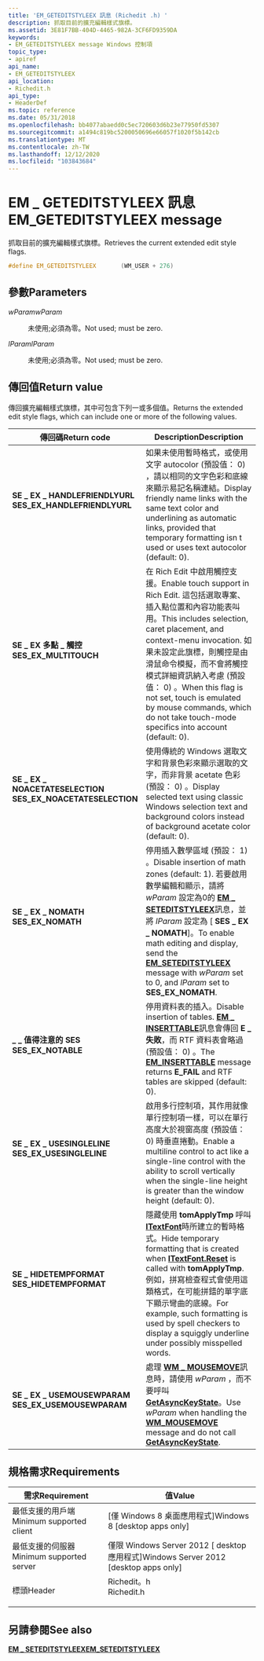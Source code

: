 ```yaml
---
title: 'EM_GETEDITSTYLEEX 訊息 (Richedit .h) '
description: 抓取目前的擴充編輯樣式旗標。
ms.assetid: 3E81F7BB-404D-4465-982A-3CF6FD9359DA
keywords:
- EM_GETEDITSTYLEEX message Windows 控制項
topic_type:
- apiref
api_name:
- EM_GETEDITSTYLEEX
api_location:
- Richedit.h
api_type:
- HeaderDef
ms.topic: reference
ms.date: 05/31/2018
ms.openlocfilehash: bb4077abaedd0c5ec720603d6b23e77950fd5307
ms.sourcegitcommit: a1494c819bc5200050696e66057f1020f5b142cb
ms.translationtype: MT
ms.contentlocale: zh-TW
ms.lasthandoff: 12/12/2020
ms.locfileid: "103843684"
---
```

# <a name="em_geteditstyleex-message"></a><span data-ttu-id="d86e2-104">EM \_ GETEDITSTYLEEX 訊息</span><span class="sxs-lookup"><span data-stu-id="d86e2-104">EM\_GETEDITSTYLEEX message</span></span>

<span data-ttu-id="d86e2-105">抓取目前的擴充編輯樣式旗標。</span><span class="sxs-lookup"><span data-stu-id="d86e2-105">Retrieves the current extended edit style flags.</span></span>


```C++
#define EM_GETEDITSTYLEEX       (WM_USER + 276)
```



## <a name="parameters"></a><span data-ttu-id="d86e2-106">參數</span><span class="sxs-lookup"><span data-stu-id="d86e2-106">Parameters</span></span>

<dl> <dt>

<span data-ttu-id="d86e2-107">*wParam*</span><span class="sxs-lookup"><span data-stu-id="d86e2-107">*wParam*</span></span> 
</dt> <dd>

<span data-ttu-id="d86e2-108">未使用;必須為零。</span><span class="sxs-lookup"><span data-stu-id="d86e2-108">Not used; must be zero.</span></span>

</dd> <dt>

<span data-ttu-id="d86e2-109">*lParam*</span><span class="sxs-lookup"><span data-stu-id="d86e2-109">*lParam*</span></span> 
</dt> <dd>

<span data-ttu-id="d86e2-110">未使用;必須為零。</span><span class="sxs-lookup"><span data-stu-id="d86e2-110">Not used; must be zero.</span></span>

</dd> </dl>

## <a name="return-value"></a><span data-ttu-id="d86e2-111">傳回值</span><span class="sxs-lookup"><span data-stu-id="d86e2-111">Return value</span></span>

<span data-ttu-id="d86e2-112">傳回擴充編輯樣式旗標，其中可包含下列一或多個值。</span><span class="sxs-lookup"><span data-stu-id="d86e2-112">Returns the extended edit style flags, which can include one or more of the following values.</span></span>



| <span data-ttu-id="d86e2-113">傳回碼</span><span class="sxs-lookup"><span data-stu-id="d86e2-113">Return code</span></span>                                                                                                | <span data-ttu-id="d86e2-114">Description</span><span class="sxs-lookup"><span data-stu-id="d86e2-114">Description</span></span>                                                                                                                                                                                                                                                  |
|------------------------------------------------------------------------------------------------------------|--------------------------------------------------------------------------------------------------------------------------------------------------------------------------------------------------------------------------------------------------------------|
| <dl> <span data-ttu-id="d86e2-115"><dt>**SE \_ EX \_ HANDLEFRIENDLYURL**</dt></span><span class="sxs-lookup"><span data-stu-id="d86e2-115"><dt>**SES\_EX\_HANDLEFRIENDLYURL**</dt></span></span> </dl>  | <span data-ttu-id="d86e2-116">如果未使用暫時格式，或使用文字 autocolor (預設值： 0) ，請以相同的文字色彩和底線來顯示易記名稱連結。</span><span class="sxs-lookup"><span data-stu-id="d86e2-116">Display friendly name links with the same text color and underlining as automatic links, provided that temporary formatting isn t used or uses text autocolor (default: 0).</span></span><br/>                                                                       |
| <dl> <span data-ttu-id="d86e2-117"><dt>**SE \_ EX 多點 \_ 觸控**</dt></span><span class="sxs-lookup"><span data-stu-id="d86e2-117"><dt>**SES\_EX\_MULTITOUCH**</dt></span></span> </dl>         | <span data-ttu-id="d86e2-118">在 Rich Edit 中啟用觸控支援。</span><span class="sxs-lookup"><span data-stu-id="d86e2-118">Enable touch support in Rich Edit.</span></span> <span data-ttu-id="d86e2-119">這包括選取專案、插入點位置和內容功能表叫用。</span><span class="sxs-lookup"><span data-stu-id="d86e2-119">This includes selection, caret placement, and context-menu invocation.</span></span> <span data-ttu-id="d86e2-120">如果未設定此旗標，則觸控是由滑鼠命令模擬，而不會將觸控模式詳細資訊納入考慮 (預設值： 0) 。</span><span class="sxs-lookup"><span data-stu-id="d86e2-120">When this flag is not set, touch is emulated by mouse commands, which do not take touch-mode specifics into account (default: 0).</span></span> <br/>      |
| <dl> <span data-ttu-id="d86e2-121"><dt>**SE \_ EX \_ NOACETATESELECTION**</dt></span><span class="sxs-lookup"><span data-stu-id="d86e2-121"><dt>**SES\_EX\_NOACETATESELECTION**</dt></span></span> </dl> | <span data-ttu-id="d86e2-122">使用傳統的 Windows 選取文字和背景色彩來顯示選取的文字，而非背景 acetate 色彩 (預設： 0) 。</span><span class="sxs-lookup"><span data-stu-id="d86e2-122">Display selected text using classic Windows selection text and background colors instead of background acetate color (default: 0).</span></span> <br/>                                                                                                               |
| <dl> <span data-ttu-id="d86e2-123"><dt>**SE \_ EX \_ NOMATH**</dt></span><span class="sxs-lookup"><span data-stu-id="d86e2-123"><dt>**SES\_EX\_NOMATH**</dt></span></span> </dl>             | <span data-ttu-id="d86e2-124">停用插入數學區域 (預設： 1) 。</span><span class="sxs-lookup"><span data-stu-id="d86e2-124">Disable insertion of math zones (default: 1).</span></span> <span data-ttu-id="d86e2-125">若要啟用數學編輯和顯示，請將 *wParam* 設定為0的 [**EM \_ SETEDITSTYLEEX**](em-seteditstyleex.md)訊息，並將 *lParam* 設定為 [ **SES \_ EX \_ NOMATH**]。</span><span class="sxs-lookup"><span data-stu-id="d86e2-125">To enable math editing and display, send the [**EM\_SETEDITSTYLEEX**](em-seteditstyleex.md) message with *wParam* set to 0, and *lParam* set to **SES\_EX\_NOMATH**.</span></span> <br/>                              |
| <dl> <span data-ttu-id="d86e2-126"><dt>**\_ \_ 值得注意的 SES**</dt></span><span class="sxs-lookup"><span data-stu-id="d86e2-126"><dt>**SES\_EX\_NOTABLE**</dt></span></span> </dl>            | <span data-ttu-id="d86e2-127">停用資料表的插入。</span><span class="sxs-lookup"><span data-stu-id="d86e2-127">Disable insertion of tables.</span></span> <span data-ttu-id="d86e2-128">[**EM \_ INSERTTABLE**](em-inserttable.md)訊息會傳回 **E \_ 失敗**，而 RTF 資料表會略過 (預設值： 0) 。</span><span class="sxs-lookup"><span data-stu-id="d86e2-128">The [**EM\_INSERTTABLE**](em-inserttable.md) message returns **E\_FAIL** and RTF tables are skipped (default: 0).</span></span> <br/>                                                                                                  |
| <dl> <span data-ttu-id="d86e2-129"><dt>**SE \_ EX \_ USESINGLELINE**</dt></span><span class="sxs-lookup"><span data-stu-id="d86e2-129"><dt>**SES\_EX\_USESINGLELINE**</dt></span></span> </dl>      | <span data-ttu-id="d86e2-130">啟用多行控制項，其作用就像單行控制項一樣，可以在單行高度大於視窗高度 (預設值： 0) 時垂直捲動。</span><span class="sxs-lookup"><span data-stu-id="d86e2-130">Enable a multiline control to act like a single-line control with the ability to scroll vertically when the single-line height is greater than the window height (default: 0).</span></span> <br/>                                                                   |
| <dl> <span data-ttu-id="d86e2-131"><dt>**SE \_ HIDETEMPFORMAT**</dt></span><span class="sxs-lookup"><span data-stu-id="d86e2-131"><dt>**SES\_HIDETEMPFORMAT**</dt></span></span> </dl>         | <span data-ttu-id="d86e2-132">隱藏使用 **tomApplyTmp** 呼叫 [**ITextFont**](/windows/desktop/api/Tom/nf-tom-itextfont-reset)時所建立的暫時格式。</span><span class="sxs-lookup"><span data-stu-id="d86e2-132">Hide temporary formatting that is created when [**ITextFont.Reset**](/windows/desktop/api/Tom/nf-tom-itextfont-reset) is called with **tomApplyTmp**.</span></span> <span data-ttu-id="d86e2-133">例如，拼寫檢查程式會使用這類格式，在可能拼錯的單字底下顯示彎曲的底線。</span><span class="sxs-lookup"><span data-stu-id="d86e2-133">For example, such formatting is used by spell checkers to display a squiggly underline under possibly misspelled words.</span></span><br/> |
| <dl> <span data-ttu-id="d86e2-134"><dt>**SE \_ EX \_ USEMOUSEWPARAM**</dt></span><span class="sxs-lookup"><span data-stu-id="d86e2-134"><dt>**SES\_EX\_USEMOUSEWPARAM**</dt></span></span> </dl>     | <span data-ttu-id="d86e2-135">處理 [**WM \_ MOUSEMOVE**](/windows/desktop/inputdev/wm-mousemove)訊息時，請使用 *wParam* ，而不要呼叫 [**GetAsyncKeyState**](/windows/desktop/api/winuser/nf-winuser-getasynckeystate)。</span><span class="sxs-lookup"><span data-stu-id="d86e2-135">Use *wParam* when handling the [**WM\_MOUSEMOVE**](/windows/desktop/inputdev/wm-mousemove) message and do not call [**GetAsyncKeyState**](/windows/desktop/api/winuser/nf-winuser-getasynckeystate).</span></span><br/>                                                                                              |



 

## <a name="requirements"></a><span data-ttu-id="d86e2-136">規格需求</span><span class="sxs-lookup"><span data-stu-id="d86e2-136">Requirements</span></span>



| <span data-ttu-id="d86e2-137">需求</span><span class="sxs-lookup"><span data-stu-id="d86e2-137">Requirement</span></span> | <span data-ttu-id="d86e2-138">值</span><span class="sxs-lookup"><span data-stu-id="d86e2-138">Value</span></span> |
|-------------------------------------|---------------------------------------------------------------------------------------|
| <span data-ttu-id="d86e2-139">最低支援的用戶端</span><span class="sxs-lookup"><span data-stu-id="d86e2-139">Minimum supported client</span></span><br/> | <span data-ttu-id="d86e2-140">\[僅 Windows 8 桌面應用程式\]</span><span class="sxs-lookup"><span data-stu-id="d86e2-140">Windows 8 \[desktop apps only\]</span></span><br/>                                            |
| <span data-ttu-id="d86e2-141">最低支援的伺服器</span><span class="sxs-lookup"><span data-stu-id="d86e2-141">Minimum supported server</span></span><br/> | <span data-ttu-id="d86e2-142">僅限 Windows Server 2012 \[ desktop 應用程式\]</span><span class="sxs-lookup"><span data-stu-id="d86e2-142">Windows Server 2012 \[desktop apps only\]</span></span><br/>                                  |
| <span data-ttu-id="d86e2-143">標頭</span><span class="sxs-lookup"><span data-stu-id="d86e2-143">Header</span></span><br/>                   | <dl> <span data-ttu-id="d86e2-144"><dt>Richedit。h</dt></span><span class="sxs-lookup"><span data-stu-id="d86e2-144"><dt>Richedit.h</dt></span></span> </dl> |



## <a name="see-also"></a><span data-ttu-id="d86e2-145">另請參閱</span><span class="sxs-lookup"><span data-stu-id="d86e2-145">See also</span></span>

<dl> <dt>

[<span data-ttu-id="d86e2-146">**EM \_ SETEDITSTYLEEX**</span><span class="sxs-lookup"><span data-stu-id="d86e2-146">**EM\_SETEDITSTYLEEX**</span></span>](em-seteditstyleex.md)
</dt> </dl>

 


